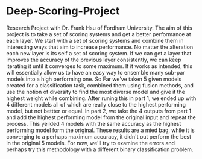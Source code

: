 # Deep-Scoring-Project  
Research Project with Dr. Frank Hsu of Fordham University.
The aim of this project is to take a set of scoring systems and get a better performance at each layer. We start with a set of scoring systems and combine them in interesting ways that aim to increase performance. No matter the alteration each new layer is its self a set of scoring system. If we can get a layer that improves the accuracy of the previous layer consistently, we can keep iterating it until it converges to some maximum. If it works as intended, this will essentially allow us to have an easy way to ensemble many sub-par models into a high performing one.
So Far we've taken 5 given models created for a classification task, combined them using fusion methods, and use the notion of diversity to find the most diverse model and give it the highest weight while combining. After runing this in part 1, we ended up with 4 different models all of which are really close to the highest performing model, but not bettter or equal. In part 2, we take the 4 outputs from part 1 and add the highest performing model from the original input and repeat the process. This yeilded 4 models with the same accuracy as the highest performing model form the original. These results are a mied bag, while it is converging to a perhaps maximum accuracy, it didn't out perform the best in the original 5 models. For now, we'll try to examine the errors and perhaps try this methodology with a different binary classification problem.
